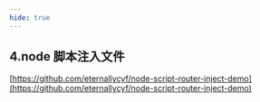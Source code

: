 ```yaml
---
hide: true
---
```


## 4.node 脚本注入文件

[https://github.com/eternallycyf/node-script-router-inject-demo](https://github.com/eternallycyf/node-script-router-inject-demo)
